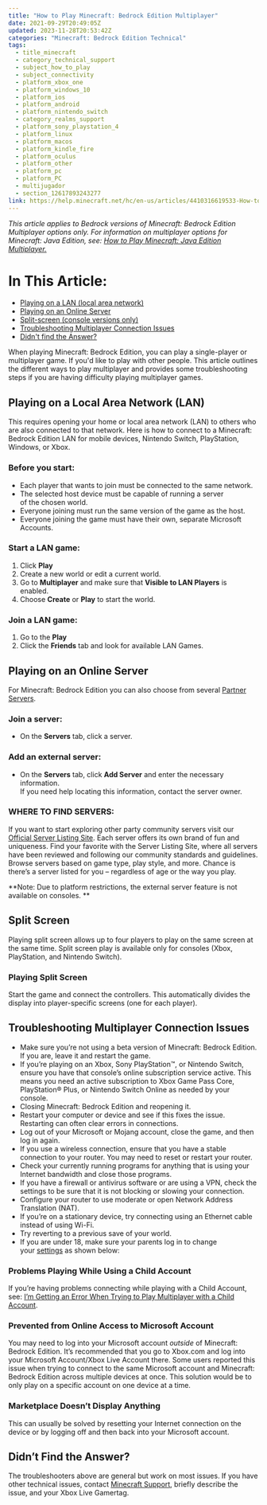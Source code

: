 ```yaml
---
title: "How to Play Minecraft: Bedrock Edition Multiplayer"
date: 2021-09-29T20:49:05Z
updated: 2023-11-28T20:53:42Z
categories: "Minecraft: Bedrock Edition Technical"
tags:
  - title_minecraft
  - category_technical_support
  - subject_how_to_play
  - subject_connectivity
  - platform_xbox_one
  - platform_windows_10
  - platform_ios
  - platform_android
  - platform_nintendo_switch
  - category_realms_support
  - platform_sony_playstation_4
  - platform_linux
  - platform_macos
  - platform_kindle_fire
  - platform_oculus
  - platform_other
  - platform_pc
  - platform_PC
  - multijugador
  - section_12617893243277
link: https://help.minecraft.net/hc/en-us/articles/4410316619533-How-to-Play-Minecraft-Bedrock-Edition-Multiplayer
---
```


*This article applies to Bedrock versions of Minecraft: Bedrock Edition Multiplayer options only.* *For information on multiplayer options for Minecraft: Java Edition, see: [How to Play Minecraft: Java Edition Multiplayer](https://help.minecraft.net/hc/en-us/articles/4410317081741)*[*.*](https://help.minecraft.net/hc/en-us/articles/4410317081741)

# In This Article:

- [Playing on a LAN (local area network)](#playing-on-a-local-area-network-lan)
- [Playing on an Online Server](#playing-on-an-online-server)
- [Split-screen (console versions only)](#splitscreen)
- [Troubleshooting Multiplayer Connection Issues](#troubleshooting-multiplayer-connection-issues)
- [Didn't find the Answer?](#didnt-find-the-answer)

When playing Minecraft: Bedrock Edition, you can play a single-player or multiplayer game. If you'd like to play with other people. This article outlines the different ways to play multiplayer and provides some troubleshooting steps if you are having difficulty playing multiplayer games.

## Playing on a Local Area Network (LAN) 

This requires opening your home or local area network (LAN) to others who are also connected to that network. Here is how to connect to a Minecraft: Bedrock Edition LAN for mobile devices, Nintendo Switch, PlayStation, Windows, or Xbox.

### Before you start: 

- Each player that wants to join must be connected to the same network.  
- The selected host device must be capable of running a server of the chosen world.  
- Everyone joining must run the same version of the game as the host. 
- Everyone joining the game must have their own, separate Microsoft Accounts.

### Start a LAN game: 

1.  Click **Play**
2.  Create a new world or edit a current world. 
3.  Go to **Multiplayer** and make sure that **Visible to LAN Players** is enabled. 
4.  Choose **Create** or **Play** to start the world. 

### Join a LAN game: 

1.  Go to the **Play**
2.  Click the **Friends** tab and look for available LAN Games. 

## Playing on an Online Server 

For Minecraft: Bedrock Edition you can also choose from several [Partner Servers](https://help.minecraft.net/hc/en-us/articles/4408873961869-Minecraft-Dedicated-and-Featured-Servers-Bedrock-FAQ-).

### Join a server: 

- On the **Servers** tab, click a server. 

### Add an external server: 

- On the **Servers** tab, click **Add Server** and enter the necessary information.   
  If you need help locating this information, contact the server owner. 

### WHERE TO FIND SERVERS:

If you want to start exploring other party community servers visit our [Official Server Listing Site](https://findmcserver.com/). Each server offers its own brand of fun and uniqueness. Find your favorite with the Server Listing Site, where all servers have been reviewed and following our community standards and guidelines. Browse servers based on game type, play style, and more. Chance is there’s a server listed for you – regardless of age or the way you play.

**Note: Due to platform restrictions, the external server feature is not available on consoles. **

## Split Screen 

Playing split screen allows up to four players to play on the same screen at the same time. Split screen play is available only for consoles (Xbox, PlayStation, and Nintendo Switch).

### Playing Split Screen 

Start the game and connect the controllers. This automatically divides the display into player-specific screens (one for each player). 

## Troubleshooting Multiplayer Connection Issues

- Make sure you’re not using a beta version of Minecraft: Bedrock Edition. If you are, leave it and restart the game.
- If you’re playing on an Xbox, Sony PlayStation™, or Nintendo Switch, ensure you have that console’s online subscription service active. This means you need an active subscription to Xbox Game Pass Core, PlayStation® Plus, or Nintendo Switch Online as needed by your console.
- Closing Minecraft: Bedrock Edition and reopening it.
- Restart your computer or device and see if this fixes the issue. Restarting can often clear errors in connections.
- Log out of your Microsoft or Mojang account, close the game, and then log in again.
- If you use a wireless connection, ensure that you have a stable connection to your router. You may need to reset or restart your router.
- Check your currently running programs for anything that is using your Internet bandwidth and close those programs.
- If you have a firewall or antivirus software or are using a VPN, check the settings to be sure that it is not blocking or slowing your connection.
- Configure your router to use moderate or open Network Address Translation (NAT).
- If you’re on a stationary device, try connecting using an Ethernet cable instead of using Wi-Fi.
- Try reverting to a previous save of your world.
- If you are under 18, make sure your parents log in to change your [settings](https://account.xbox.com/settings) as shown below: 

### Problems Playing While Using a Child Account

If you’re having problems connecting while playing with a Child Account, see: [I’m Getting an Error When Trying to Play Multiplayer with a Child Account](https://help.minecraft.net/hc/en-us/articles/360042221252-I-m-Getting-an-Error-When-Trying-to-Play-Realms-with-a-Child-Account).   

### Prevented from Online Access to Microsoft Account

You may need to log into your Microsoft account *outside* of Minecraft: Bedrock Edition. It’s recommended that you go to Xbox.com and log into your Microsoft Account/Xbox Live Account there. Some users reported this issue when trying to connect to the same Microsoft account and Minecraft: Bedrock Edition across multiple devices at once. This solution would be to only play on a specific account on one device at a time.

### Marketplace Doesn’t Display Anything

This can usually be solved by resetting your Internet connection on the device or by logging off and then back into your Microsoft account.

## Didn’t Find the Answer?

The troubleshooters above are general but work on most issues. If you have other technical issues, contact [Minecraft Support](https://aka.ms/Minecraft-Support), briefly describe the issue, and your Xbox Live Gamertag.
